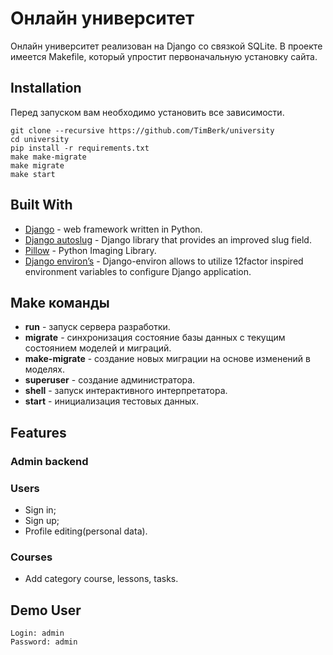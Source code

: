 # Онлайн университет

Онлайн университет реализован на Django со связкой SQLite. В проекте имеется Makefile, который упростит первоначальную установку сайта.


## Installation

Перед запуском вам необходимо установить все зависимости.

```console
git clone --recursive https://github.com/TimBerk/university
cd university
pip install -r requirements.txt
make make-migrate
make migrate
make start
```

## Built With

* [Django](https://www.djangoproject.com/) -  web framework written in Python.
* [Django autoslug](https://django-autoslug.readthedocs.org/) - Django library that provides an improved slug field.
* [Pillow](https://pillow.readthedocs.io/en/stable/) - Python Imaging Library.
* [Django environ’s](https://django-environ.readthedocs.io/en/latest/) - Django-environ allows to utilize 12factor inspired environment variables to configure Django application.

## Make команды

* **run** - запуск сервера разработки.
* **migrate** - синхронизация состояние базы данных с текущим состоянием моделей и миграций.
* **make-migrate** - создание новых миграции на основе изменений в моделях.
* **superuser** - создание администратора.
* **shell** - запуск интерактивного интерпретатора.
* **start** -  инициализация тестовых данных.


## Features

### Admin backend

### Users

* Sign in;
* Sign up;
* Profile editing(personal data).

### Courses

* Add category course, lessons, tasks.

## Demo User

```
Login: admin
Password: admin
```